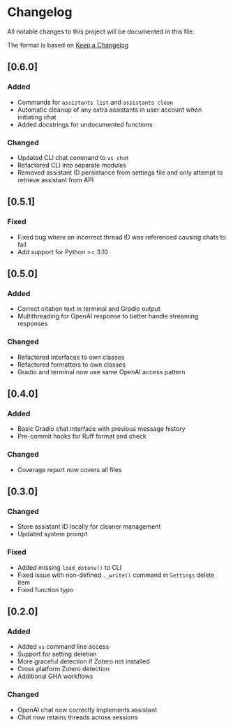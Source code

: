 # Changelog

All notable changes to this project will be documented in this file.

The format is based on [Keep a Changelog](https://keepachangelog.com/en/1.1.0/)

## [0.6.0]
### Added
- Commands for `assistants list` and `assistants clean`
- Automatic cleanup of any extra assistants in user account when initiating chat
- Added docstrings for undocumented functions

### Changed
- Updated CLI chat command to `vs chat`
- Refactored CLI into separate modules
- Removed assistant ID persistance from settings file and only attempt to retrieve assistant from API

## [0.5.1]
### Fixed
- Fixed bug where an incorrect thread ID was referenced causing chats to fail
- Add support for Python >= 3.10

## [0.5.0]
### Added
- Correct citation text in terminal and Gradio output
- Multithreading for OpenAI response to better handle streaming responses 
### Changed
- Refactored interfaces to own classes
- Refactored formatters to own classes
- Gradio and terminal now use same OpenAI access pattern

## [0.4.0]
### Added
- Basic Gradio chat interface with previous message history
- Pre-commit hooks for Ruff format and check
### Changed
- Coverage report now covers all files

## [0.3.0]
### Changed
- Store assistant ID locally for cleaner management
- Updated system prompt
### Fixed
- Added missing `load_dotenv()` to CLI
- Fixed issue with non-defined `._write()` command in `Settings` delete item
- Fixed function typo

## [0.2.0]
### Added
- Added `vs` command line access
- Support for setting deletion
- More graceful detection if Zotero not installed
- Cross platform Zotero detection
- Additional GHA workflows
### Changed
- OpenAI chat now correctly implements assistant
- Chat now retains threads across sessions
